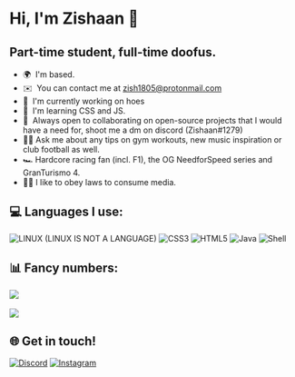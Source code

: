 # Hi, I'm Zishaan 👋
## Part-time student, full-time doofus.

* 🌍  I'm based.
* ✉️  You can contact me at [zish1805@protonmail.com](mailto:zish18@proton.com)
* 🚀  I'm currently working on hoes
* 🧠  I'm learning CSS and JS.
* 🤝  Always open to collaborating on open-source projects that I would have a need for, shoot me a dm on discord (Zishaan#1279)
* 🏋️‍♂️  Ask me about any tips on gym workouts, new music inspiration or club football as well.
* 🏎️  Hardcore racing fan (incl. F1), the OG NeedforSpeed series and GranTurismo 4.
* 🏴‍☠️  I like to obey laws to consume media.

## 💻 Languages I use:
![LINUX](https://img.shields.io/badge/Linux-FCC624?style=for-the-badge&logo=linux&logoColor=black) (LINUX IS NOT A LANGUAGE) ![CSS3](https://img.shields.io/badge/css3-%231572B6.svg?style=for-the-badge&logo=css3&logoColor=white) ![HTML5](https://img.shields.io/badge/html5-%23E34F26.svg?style=for-the-badge&logo=html5&logoColor=white) ![Java](https://img.shields.io/badge/java-%23ED8B00.svg?style=for-the-badge&logo=java&logoColor=white) ![Shell](https://img.shields.io/badge/shell_script-%23121011.svg?style=for-the-badge&logo=gnu-bash&logoColor=white)
## 📊 Fancy numbers:
![](https://github-readme-stats.vercel.app/api?username=Z-8Bit&theme=tokyonight&hide_border=false&include_all_commits=false&count_private=true)<br/>
<br>
![](https://github-readme-stats.vercel.app/api/top-langs/?username=Z-8Bit&theme=tokyonight&hide_border=false&include_all_commits=false&count_private=true&layout=compact)

## 🌐 Get in touch!
[![Discord](https://img.shields.io/badge/Discord-%237289DA.svg?logo=discord&logoColor=white)](https://discord.gg/Zishaan#1279) [![Instagram](https://img.shields.io/badge/Instagram-%23E4405F.svg?logo=Instagram&logoColor=white)](https://instagram.com/heyzishaan) 
